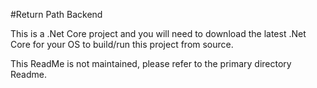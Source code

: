 #Return Path Backend

This is a .Net Core project and you will need to download the latest .Net Core for your OS to build/run this project from source.

This ReadMe is not maintained, please refer to the primary directory Readme.
